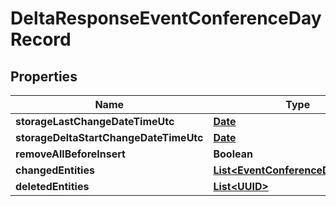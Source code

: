 
# DeltaResponseEventConferenceDayRecord

## Properties
Name | Type | Description | Notes
------------ | ------------- | ------------- | -------------
**storageLastChangeDateTimeUtc** | [**Date**](Date.md) |  |  [optional]
**storageDeltaStartChangeDateTimeUtc** | [**Date**](Date.md) |  |  [optional]
**removeAllBeforeInsert** | **Boolean** |  |  [optional]
**changedEntities** | [**List&lt;EventConferenceDayRecord&gt;**](EventConferenceDayRecord.md) |  |  [optional]
**deletedEntities** | [**List&lt;UUID&gt;**](UUID.md) |  |  [optional]



